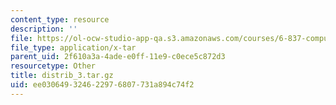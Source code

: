 ```yaml
---
content_type: resource
description: ''
file: https://ol-ocw-studio-app-qa.s3.amazonaws.com/courses/6-837-computer-graphics-fall-2012/ee030649324622976807731a894c74f2_distrib_3.tar.gz
file_type: application/x-tar
parent_uid: 2f610a3a-4ade-e0ff-11e9-c0ece5c872d3
resourcetype: Other
title: distrib_3.tar.gz
uid: ee030649-3246-2297-6807-731a894c74f2
---
```

